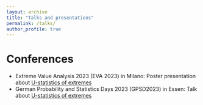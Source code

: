 ```yaml
---
layout: archive
title: "Talks and presentations"
permalink: /talks/
author_profile: true
---
```

Conferences
======
* Extreme Value Analysis 2023 (EVA 2023) in Milano: Poster presentation about [U-statistics of extremes](../pages/u_stat_poster.md)
* German Probability and Statistics Days 2023 (GPSD2023) in Essen: Talk about [U-statistics of extremes](../pages/u_stat_talk.md)

